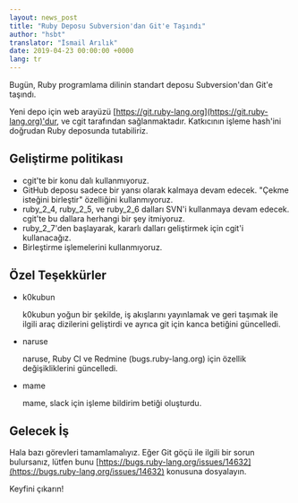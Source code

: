 ```yaml
---
layout: news_post
title: "Ruby Deposu Subversion'dan Git'e Taşındı"
author: "hsbt"
translator: "İsmail Arılık"
date: 2019-04-23 00:00:00 +0000
lang: tr
---
```


Bugün, Ruby programlama dilinin standart deposu Subversion'dan Git'e taşındı.

Yeni depo için web arayüzü [https://git.ruby-lang.org](https://git.ruby-lang.org)'dur, ve cgit tarafından sağlanmaktadır.
Katkıcının işleme hash'ini doğrudan Ruby deposunda tutabiliriz.

## Geliştirme politikası

* cgit'te bir konu dalı kullanmıyoruz.
* GitHub deposu sadece bir yansı olarak kalmaya devam edecek.
  "Çekme isteğini birleştir" özelliğini kullanmıyoruz.
* ruby_2_4, ruby_2_5, ve ruby_2_6 dalları SVN'i kullanmaya devam edecek.
  cgit'te bu dallara herhangi bir şey itmiyoruz.
* ruby_2_7'den başlayarak, kararlı dalları geliştirmek için cgit'i kullanacağız.
* Birleştirme işlemelerini kullanmıyoruz.

## Özel Teşekkürler

* k0kubun

  k0kubun yoğun bir şekilde, iş akışlarını yayınlamak ve geri taşımak ile ilgili araç dizilerini geliştirdi ve ayrıca git için kanca betiğini güncelledi.

* naruse

  naruse, Ruby CI ve Redmine (bugs.ruby-lang.org) için özellik değişikliklerini güncelledi.

* mame

  mame, slack için işleme bildirim betiği oluşturdu.

## Gelecek İş

Hala bazı görevleri tamamlamalıyız.
Eğer Git göçü ile ilgili bir sorun bulursanız, lütfen bunu [https://bugs.ruby-lang.org/issues/14632](https://bugs.ruby-lang.org/issues/14632) konusuna dosyalayın.

Keyfini çıkarın!
